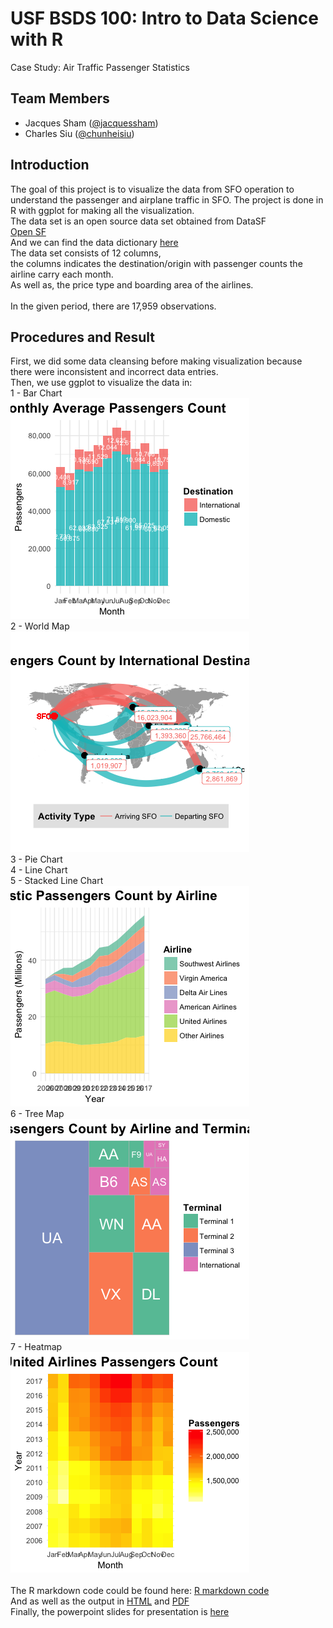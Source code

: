 # USF BSDS 100: Intro to Data Science with R
Case Study: Air Traffic Passenger Statistics

## Team Members
* Jacques Sham ([@jacquessham](https://github.com/jacquessham))
* Charles Siu ([@chunheisiu](https://github.com/chunheisiu))

## Introduction
The goal of this project is to visualize the data from SFO operation to understand the passenger and airplane traffic in SFO. The project is done in R with ggplot for making all the visualization. <br>
The data set is an open source data set obtained from DataSF<br>
<a href="https://datasf.org/opendata/">Open SF</a>
<br>
And we can find the data dictionary [here](DataSF_Data_Dictionary_for_Air_Traffic_Passenger_Statistics.pdf)
<br>
The data set consists of 12 columns,<br>
the columns indicates the destination/origin with passenger counts the airline carry each month.<br>
As well as, the price type and boarding area of the airlines.<br>
<br>
In the given period, there are 17,959 observations.

## Procedures and Result
First, we did some data cleansing before making visualization because there were inconsistent and incorrect data entries.<br>
Then, we use ggplot to visualize the data in:<br>
1 - Bar Chart<br>
![Screenshot](image/bar_pax_count.png)<br>
2 - World Map<br>
![Screenshot](image/world_pax_count.png)<br>
3 - Pie Chart<br>
4 - Line Chart<br>
5 - Stacked Line Chart<br>
![Screenshot](image/stack_line_5dom.png)<br>
6 - Tree Map<br>
![Screenshot](image/tree_terminal.png)<br>
7 - Heatmap<br>
![Screenshot](image/heatmap_ua.png)<br>
<br>
The R markdown code could be found here: [R markdown code](CaseStudy.Rmd)<br>
And as well as the output in [HTML](CaseStudy.html) and [PDF](CaseStudy.pdf)<br>
Finally, the powerpoint slides for presentation is [here](CaseStudy_Sham_Siu.pdf)<br>
